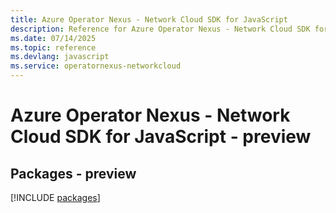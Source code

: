 ```yaml
---
title: Azure Operator Nexus - Network Cloud SDK for JavaScript
description: Reference for Azure Operator Nexus - Network Cloud SDK for JavaScript
ms.date: 07/14/2025
ms.topic: reference
ms.devlang: javascript
ms.service: operatornexus-networkcloud
---
```

# Azure Operator Nexus - Network Cloud SDK for JavaScript - preview
## Packages - preview
[!INCLUDE [packages](operator-nexus---network-cloud-index.md)]